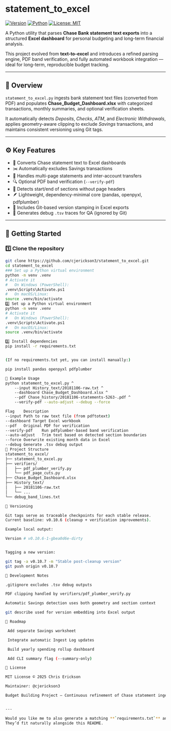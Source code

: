 # statement_to_excel

[![Version](https://img.shields.io/github/v/tag/cjerickson3/statement_to_excel?label=version&color=3E7EBB)](https://github.com/cjerickson3/statement_to_excel/tags)
[![Python](https://img.shields.io/badge/python-3.9%2B-blue.svg)](https://www.python.org/)
[![License: MIT](https://img.shields.io/badge/license-MIT-green.svg)](./LICENSE)

A Python utility that parses **Chase Bank statement text exports** into a structured **Excel dashboard** for personal budgeting and long-term financial analysis.

This project evolved from **text-to-excel** and introduces a refined parsing engine, PDF band verification, and fully automated workbook integration — ideal for long-term, reproducible budget tracking.

---

## 🧭 Overview

`statement_to_excel.py` ingests bank statement text files (converted from PDF) and populates **Chase_Budget_Dashboard.xlsx** with categorized transactions, monthly summaries, and optional verification sheets.

It automatically detects *Deposits*, *Checks*, *ATM*, and *Electronic Withdrawals*, applies geometry-aware clipping to exclude *Savings* transactions, and maintains consistent versioning using Git tags.

---

## ⚙️ Key Features

- 🧾 Converts Chase statement text to Excel dashboards  
- ✂️ Automatically excludes Savings transactions  
- 🧩 Handles multi-page statements and inter-account transfers  
- 🔍 Optional PDF band verification (`--verify-pdf`)  
- 🧠 Detects start/end of sections without page headers  
- 🪶 Lightweight, dependency-minimal core (pandas, openpyxl, pdfplumber)  
- 🧰 Includes Git-based version stamping in Excel exports  
- 🧪 Generates debug `.tsv` traces for QA (ignored by Git)

---

## 🚀 Getting Started

### 1️⃣ Clone the repository
```bash
git clone https://github.com/cjerickson3/statement_to_excel.git
cd statement_to_excel
### Set up a Python virtual environment
python -m venv .venv
# Activate it
#   On Windows (PowerShell):
.venv\Scripts\Activate.ps1
#   On macOS/Linux:
source .venv/bin/activate
2️⃣ Set up a Python virtual environment
python -m venv .venv
# Activate it
#   On Windows (PowerShell):
.venv\Scripts\Activate.ps1
#   On macOS/Linux:
source .venv/bin/activate

3️⃣ Install dependencies
pip install -r requirements.txt


(If no requirements.txt yet, you can install manually:)

pip install pandas openpyxl pdfplumber

🧩 Example Usage
python statement_to_excel.py ^
    --input History_text/20181106-raw.txt ^
    --dashboard Chase_Budget_Dashboard.xlsx ^
    --pdf Chase_history/20181106-statements-5263-.pdf ^
    --verify-pdf --auto-adjust --debug --force

Flag	Description
--input	Path to raw text file (from pdftotext)
--dashboard	Target Excel workbook
--pdf	Original PDF for verification
--verify-pdf	Run pdfplumber-based band verification
--auto-adjust	Trim text based on detected section boundaries
--force	Overwrite existing month data in Excel
--debug	Generate .tsv debug output
📁 Project Structure
statement_to_excel/
├── statement_to_excel.py
├── verifiers/
│   ├── pdf_plumber_verify.py
│   └── pdf_page_cuts.py
├── Chase_Budget_Dashboard.xlsx
├── History_text/
│   ├── 20181106-raw.txt
│   └── ...
└── debug_band_lines.txt

🧮 Versioning

Git tags serve as traceable checkpoints for each stable release.
Current baseline: v0.10.6 (cleanup + verification improvements).

Example local output:

Version # v0.10.6-1-gbea0d6e-dirty


Tagging a new version:

git tag -a v0.10.7 -m "Stable post-cleanup version"
git push origin v0.10.7

🧰 Development Notes

.gitignore excludes .tsv debug outputs

PDF clipping handled by verifiers/pdf_plumber_verify.py

Automatic Savings detection uses both geometry and section context

git describe used for version embedding into Excel output

🏁 Roadmap

 Add separate Savings worksheet

 Integrate automatic Ingest Log updates

 Build yearly spending rollup dashboard

 Add CLI summary flag (--summary-only)

📜 License

MIT License © 2025 Chris Erickson

Maintainer: @cjerickson3

Budget Building Project — Continuous refinement of Chase statement ingestion and budget analysis.


---

Would you like me to also generate a matching **`requirements.txt`** and a short **`setup_instructions.md`** (for collaborators or future automation)?  
They’d fit naturally alongside this README.
